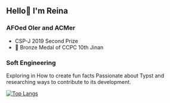 ## Hello👋 I'm Reina
### AFOed OIer and ACMer
- CSP-J 2019 Second Prize
- 🥉 Bronze Medal of CCPC 10th Jinan

### Soft Engineering
Exploring in How to create fun facts
Passionate about Typst and researching ways to contribute to its development.

[![Top Langs](https://github-readme-stats.vercel.app/api/top-langs/?username=Ri-Nai&layout=donut&theme=dark)](https://github.com/anuraghazra/github-readme-stats)



<!--![Anurag's GitHub stats](https://github-readme-stats.vercel.app/api?username=Ri-Nai&hide=contribs,prs)
-->
<!--
**Ri-Nai/Ri-Nai** is a ✨ _special_ ✨ repository because its `README.md` (this file) appears on your GitHub profile.

Here are some ideas to get you started:

- 🔭 I’m currently working on ...
- 🌱 I’m currently learning ...
- 👯 I’m looking to collaborate on ...
- 🤔 I’m looking for help with ...
- 💬 Ask me about ...
- 📫 How to reach me: ...
- 😄 Pronouns: ...
- ⚡ Fun fact: ...
-->
